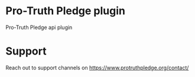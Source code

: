 # Pro-Truth Pledge plugin

Pro-Truth Pledge api plugin

# Support

Reach out to support channels on https://www.protruthpledge.org/contact/

